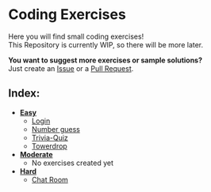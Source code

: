 # Coding Exercises
  
Here you will find small coding exercises!  
This Repository is currently WIP, so there will be more later.  

**You want to suggest more exercises or sample solutions?**  
Just create an [Issue](https://github.com/dev-schueppchen/programmier-aufgaben/issues/new) or a [Pull Request](https://github.com/dev-schueppchen/programmier-aufgaben/pulls).


## Index:
- [**Easy**](aufgaben-leicht)
  - [Login](aufgaben-leicht/aufgabe01)
  - [Number guess](aufgaben-leicht/aufgabe02)
  - [Trivia-Quiz](aufgaben-leicht/aufgabe03)
  - [Towerdrop](aufgaben-leicht/aufgabe04)
- [**Moderate**](aufgaben-mittel/)
  - No exercises created yet
- [**Hard**](aufgaben-schwer/)
  - [Chat Room](aufgaben-schwer/aufgabe01)
